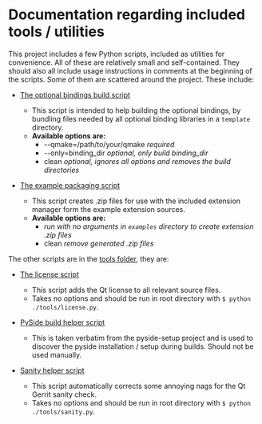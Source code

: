 # Documentation regarding included tools / utilities

This project includes a few Python scripts, included as utilities for convenience. All of these are
relatively small and self-contained. They should also all include usage instructions in comments at
the beginning of the scripts. Some of them are scattered around the project. These include:

 * [The optional bindings build script](../optional/setup.py)
   - This script is intended to help building the optional bindings, by bundling files needed by
     all optional binding libraries in a `template` directory.
   - **Available options are:**
     - --qmake=/path/to/your/qmake *required*
     - --only=binding_dir *optional, only build binding_dir*
     - clean *optional, ignores all options and removes the build directories*

 * [The example packaging script](../examples/package.py)
   - This script creates .zip files for use with the included extension manager form the example
     extension sources.
   - **Available options are:**
     - *run with no arguments in `examples` directory to create extension .zip files*
     - clean *remove generated .zip files*

The other scripts are in the [tools folder](../tools/), they are:

 * [The license script](../tools/license.py)
   - This script adds the Qt license to all relevant source files.
   - Takes no options and should be run in root directory with `$ python ./tools/license.py`.

 * [PySide build helper script](../tools/pyside2_config.py)
   - This is taken verbatim from the pyside-setup project and is used to discover the pyside
     installation / setup during builds. Should not be used manually.

 * [Sanity helper script](../tools/license.py)
   - This script automatically corrects some annoying nags for the Qt Gerrit sanity check.
   - Takes no options and should be run in root directory with `$ python ./tools/sanity.py`.
